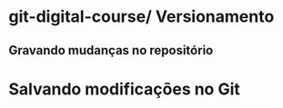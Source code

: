 # git-digital-course/ Versionamento

## Gravando mudanças no repositório

# Salvando modificações no Git